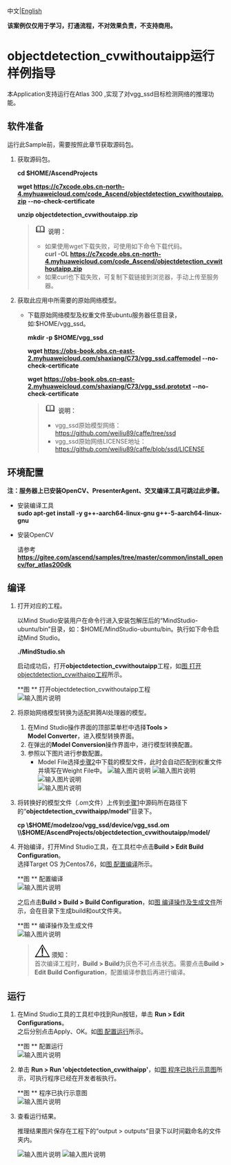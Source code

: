 中文|[English](README_EN.md)

**该案例仅仅用于学习，打通流程，不对效果负责，不支持商用。**

# objectdetection_cvwithoutaipp运行样例指导<a name="ZH-CN_TOPIC_0232337690"></a>  


本Application支持运行在Atlas 300  ,实现了对vgg_ssd目标检测网络的推理功能。 

## 软件准备<a name="zh-cn_topic_0219108795_section181111827718"></a>

运行此Sample前，需要按照此章节获取源码包。

1.  <a name="zh-cn_topic_0228757084_section8534138124114"></a>获取源码包。

    **cd $HOME/AscendProjects**  

    **wget https://c7xcode.obs.cn-north-4.myhuaweicloud.com/code_Ascend/objectdetection_cvwithoutaipp.zip --no-check-certificate** 
              
    **unzip objectdetection_cvwithoutaipp.zip**  
    
    >![](public_sys-resources/icon-note.gif) **说明：**   
    >- 如果使用wget下载失败，可使用如下命令下载代码。  
    **curl -OL https://c7xcode.obs.cn-north-4.myhuaweicloud.com/code_Ascend/objectdetection_cvwithoutaipp.zip** 
    >- 如果curl也下载失败，可复制下载链接到浏览器，手动上传至服务器。
    
2.  <a name="zh-cn_topic_0219108795_li2074865610364"></a>获取此应用中所需要的原始网络模型。    
 
     -  下载原始网络模型及权重文件至ubuntu服务器任意目录，如:$HOME/vgg_ssd。

        **mkdir -p $HOME/vgg_ssd**

        **wget https://obs-book.obs.cn-east-2.myhuaweicloud.com/shaxiang/C73/vgg_ssd.caffemodel --no-check-certificate** 
 
        **wget https://obs-book.obs.cn-east-2.myhuaweicloud.com/shaxiang/C73/vgg_ssd.prototxt --no-check-certificate**

       
            
        >![](public_sys-resources/icon-note.gif) **说明：**   
        >- vgg_ssd原始模型网络： https://github.com/weiliu89/caffe/tree/ssd
        >- vgg_ssd原始网络LICENSE地址： https://github.com/weiliu89/caffe/blob/ssd/LICENSE
        



## 环境配置   

**注：服务器上已安装OpenCV、PresenterAgent、交叉编译工具可跳过此步骤。**   
      
- 安装编译工具  
  **sudo apt-get install -y g++\-aarch64-linux-gnu g++\-5-aarch64-linux-gnu** 

- 安装OpenCV 
      
    请参考 **https://gitee.com/ascend/samples/tree/master/common/install_opencv/for_atlas200dk**   
  

## 编译<a name="zh-cn_topic_0219108795_section3723145213347"></a>

1.  打开对应的工程。

    以Mind Studio安装用户在命令行进入安装包解压后的“MindStudio-ubuntu/bin”目录，如：$HOME/MindStudio-ubuntu/bin。执行如下命令启动Mind Studio。

    **./MindStudio.sh**

    启动成功后，打开**objectdetection_cvwithoutaipp**工程，如[图 打开objectdetection_cvwithaipp工程](#zh-cn_topic_0228461902_zh-cn_topic_0203223265_fig11106241192810)所示。

    **图 **  打开objectdetection_cvwithoutaipp工程<a name="zh-cn_topic_0228461902_zh-cn_topic_0203223265_fig11106241192810"></a>  
    ![输入图片说明](https://images.gitee.com/uploads/images/2020/0929/170314_8de8e85b_5395865.png "屏幕截图.png") 

2.  将原始网络模型转换为适配昇腾AI处理器的模型。  

    1.  在Mind Studio操作界面的顶部菜单栏中选择**Tools \> Model Converter**，进入模型转换界面。
    2.  在弹出的**Model Conversion**操作界面中，进行模型转换配置。
    3.  参照以下图片进行参数配置。    
        -   Model File选择[步骤2](#zh-cn_topic_0219108795_li2074865610364)中下载的模型文件，此时会自动匹配到权重文件并填写在Weight File中。
    ![输入图片说明](https://images.gitee.com/uploads/images/2020/0930/100722_71ee2da6_5395865.png "屏幕截图.png")
    ![输入图片说明](https://images.gitee.com/uploads/images/2020/0930/100734_7ae4caad_5395865.png "屏幕截图.png")
    ![输入图片说明](https://images.gitee.com/uploads/images/2020/0930/100743_0fac2401_5395865.png "屏幕截图.png")  
    ![输入图片说明](https://images.gitee.com/uploads/images/2020/0930/100753_7721630e_5395865.png "屏幕截图.png")

    
3.  将转换好的模型文件（.om文件）上传到[步骤1](#zh-cn_topic_0228757084_section8534138124114)中源码所在路径下的“**objectdetection_cvwithaipp/model**”目录下。
    
     **cp \\$HOME/modelzoo/vgg_ssd/device/vgg_ssd.om \\$HOME/AscendProjects/objectdetection_cvwithoutaipp/model/**  
  

4.  开始编译，打开Mind Studio工具，在工具栏中点击**Build \> Edit Build Configuration**。  
    选择Target OS 为Centos7.6，如[图 配置编译](#zh-cn_topic_0203223265_fig17414647130)所示。

    **图 **  配置编译<a name="zh-cn_topic_0203223265_fig17414647130"></a>  
    ![输入图片说明](https://images.gitee.com/uploads/images/2020/0930/101006_a7efffcb_5395865.png "屏幕截图.png")
    
    之后点击**Build \> Build \> Build Configuration**，如[图 编译操作及生成文件](#zh-cn_topic_0203223265_fig1741464713019)所示，会在目录下生成build和out文件夹。

    **图 **  编译操作及生成文件<a name="zh-cn_topic_0203223265_fig1741464713019"></a>  
   ![输入图片说明](https://images.gitee.com/uploads/images/2020/0930/101018_3b70bb19_5395865.png "屏幕截图.png")

    >![](public_sys-resources/icon-notice.gif) **须知：**   
    >首次编译工程时，**Build \> Build**为灰色不可点击状态。需要点击**Build \> Edit Build Configuration**，配置编译参数后再进行编译。  
## 运行<a name="zh-cn_topic_0219108795_section1620073406"></a>
1.  在Mind Studio工具的工具栏中找到Run按钮，单击  **Run \> Edit Configurations**。  
    之后分别点击Apply、OK。如[图 配置运行](#zh-cn_topic_0203223265_fig93931954162720)所示。   

    **图 **  配置运行<a name="zh-cn_topic_0203223265_fig93931954162720"></a>   
    ![输入图片说明](https://images.gitee.com/uploads/images/2020/0930/101057_93da1939_5395865.png "屏幕截图.png")
 
2.  单击  **Run \> Run 'objectdetection_cvwithaipp'**，如[图 程序已执行示意图](#zh-cn_topic_0203223265_fig93931954162719)所示，可执行程序已经在开发者板执行。  

    **图 **  程序已执行示意图<a name="zh-cn_topic_0203223265_fig93931954162719"></a>  
    ![输入图片说明](https://images.gitee.com/uploads/images/2020/0930/101112_1d528afb_5395865.png "屏幕截图.png")

3.  查看运行结果。

    推理结果图片保存在工程下的“output \> outputs”目录下以时间戳命名的文件夹内。
 
    ![输入图片说明](https://images.gitee.com/uploads/images/2020/0919/110810_31c59ca0_5408865.png "屏幕截图.png")
    ![输入图片说明](https://images.gitee.com/uploads/images/2020/0919/110827_61600ed7_5408865.png "屏幕截图.png")
